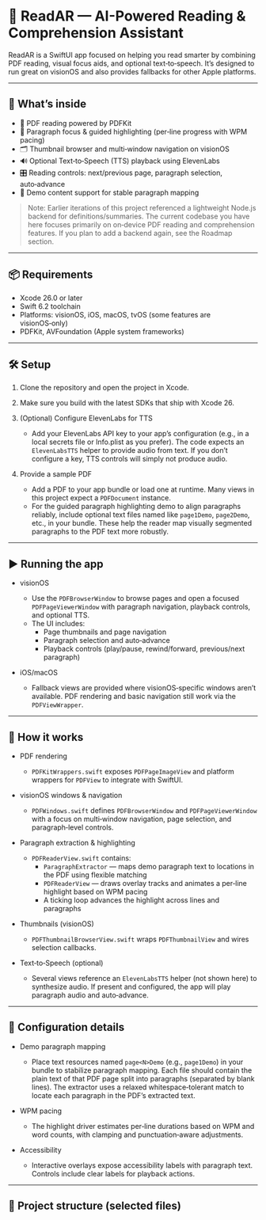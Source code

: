 # 📘 ReadAR — AI-Powered Reading & Comprehension Assistant

ReadAR is a SwiftUI app focused on helping you read smarter by combining PDF reading, visual focus aids, and optional text‑to‑speech. It’s designed to run great on visionOS and also provides fallbacks for other Apple platforms.

---

## 🚀 What’s inside

- 📄 PDF reading powered by PDFKit
- 🧭 Paragraph focus & guided highlighting (per‑line progress with WPM pacing)
- 🗂️ Thumbnail browser and multi‑window navigation on visionOS
- 🔊 Optional Text‑to‑Speech (TTS) playback using ElevenLabs
- 🎛️ Reading controls: next/previous page, paragraph selection, auto‑advance
- 🧪 Demo content support for stable paragraph mapping

> Note: Earlier iterations of this project referenced a lightweight Node.js backend for definitions/summaries. The current codebase you have here focuses primarily on on‑device PDF reading and comprehension features. If you plan to add a backend again, see the Roadmap section.

---

## 📦 Requirements

- Xcode 26.0 or later
- Swift 6.2 toolchain
- Platforms: visionOS, iOS, macOS, tvOS (some features are visionOS‑only)
- PDFKit, AVFoundation (Apple system frameworks)

---

## 🛠️ Setup

1) Clone the repository and open the project in Xcode.

2) Make sure you build with the latest SDKs that ship with Xcode 26.

3) (Optional) Configure ElevenLabs for TTS
   - Add your ElevenLabs API key to your app’s configuration (e.g., in a local secrets file or Info.plist as you prefer). The code expects an `ElevenLabsTTS` helper to provide audio from text. If you don’t configure a key, TTS controls will simply not produce audio.

4) Provide a sample PDF
   - Add a PDF to your app bundle or load one at runtime. Many views in this project expect a `PDFDocument` instance.
   - For the guided paragraph highlighting demo to align paragraphs reliably, include optional text files named like `page1Demo`, `page2Demo`, etc., in your bundle. These help the reader map visually segmented paragraphs to the PDF text more robustly.

---

## ▶️ Running the app

- visionOS
  - Use the `PDFBrowserWindow` to browse pages and open a focused `PDFPageViewerWindow` with paragraph navigation, playback controls, and optional TTS.
  - The UI includes:
    - Page thumbnails and page navigation
    - Paragraph selection and auto‑advance
    - Playback controls (play/pause, rewind/forward, previous/next paragraph)

- iOS/macOS
  - Fallback views are provided where visionOS‑specific windows aren’t available. PDF rendering and basic navigation still work via the `PDFViewWrapper`.

---

## 🧩 How it works

- PDF rendering
  - `PDFKitWrappers.swift` exposes `PDFPageImageView` and platform wrappers for `PDFView` to integrate with SwiftUI.

- visionOS windows & navigation
  - `PDFWindows.swift` defines `PDFBrowserWindow` and `PDFPageViewerWindow` with a focus on multi‑window navigation, page selection, and paragraph‑level controls.

- Paragraph extraction & highlighting
  - `PDFReaderView.swift` contains:
    - `ParagraphExtractor` — maps demo paragraph text to locations in the PDF using flexible matching
    - `PDFReaderView` — draws overlay tracks and animates a per‑line highlight based on WPM pacing
    - A ticking loop advances the highlight across lines and paragraphs

- Thumbnails (visionOS)
  - `PDFThumbnailBrowserView.swift` wraps `PDFThumbnailView` and wires selection callbacks.

- Text‑to‑Speech (optional)
  - Several views reference an `ElevenLabsTTS` helper (not shown here) to synthesize audio. If present and configured, the app will play paragraph audio and auto‑advance.

---

## 🔧 Configuration details

- Demo paragraph mapping
  - Place text resources named `page<N>Demo` (e.g., `page1Demo`) in your bundle to stabilize paragraph mapping. Each file should contain the plain text of that PDF page split into paragraphs (separated by blank lines). The extractor uses a relaxed whitespace‑tolerant match to locate each paragraph in the PDF’s extracted text.

- WPM pacing
  - The highlight driver estimates per‑line durations based on WPM and word counts, with clamping and punctuation‑aware adjustments.

- Accessibility
  - Interactive overlays expose accessibility labels with paragraph text. Controls include clear labels for playback actions.

---

## 🧱 Project structure (selected files)

